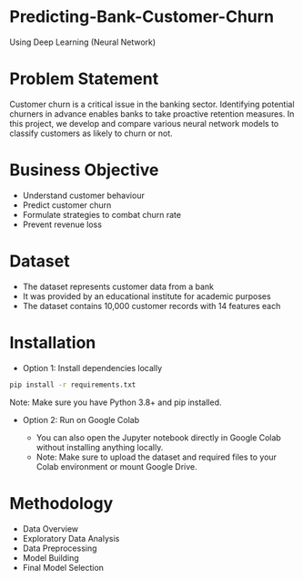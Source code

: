 # Predicting-Bank-Customer-Churn
Using Deep Learning (Neural Network)
# Problem Statement
Customer churn is a critical issue in the banking sector. Identifying potential churners in advance enables banks to take proactive retention measures. In this project, we develop and compare various neural network models to classify customers as likely to churn or not.
# Business Objective
* Understand customer behaviour
* Predict customer churn
* Formulate strategies to combat churn rate
* Prevent revenue loss
# Dataset
- The dataset represents customer data from a bank
- It was provided by an educational institute for academic purposes
- The dataset contains 10,000 customer records with 14 features each
# Installation
* Option 1: Install dependencies locally
  
```bash 
pip install -r requirements.txt
```
 
  Note: Make sure you have Python 3.8+ and pip installed.

* Option 2:  Run on Google Colab

  - You can also open the Jupyter notebook directly in Google Colab without installing anything locally.
  - Note: Make sure to upload the dataset and required files to your Colab environment or mount Google Drive.
# Methodology
* Data Overview
* Exploratory Data Analysis
* Data Preprocessing
* Model Building
* Final Model Selection
 
